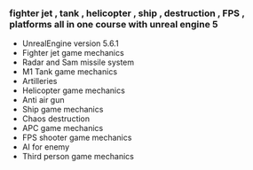 ### fighter jet , tank , helicopter , ship , destruction , FPS , platforms all in one course with unreal engine 5

* UnrealEngine version 5.6.1
* Fighter jet game mechanics
* Radar and Sam missile system
* M1 Tank game mechanics
* Artilleries
* Helicopter game mechanics
* Anti air gun
* Ship game mechanics
* Chaos destruction
* APC game mechanics
* FPS shooter game mechanics
* AI for enemy
* Third person game mechanics

